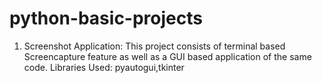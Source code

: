 # python-basic-projects
1) Screenshot Application: 
  This project consists of terminal based Screencapture feature as well as a GUI based application of the same code. Libraries Used: pyautogui,tkinter
